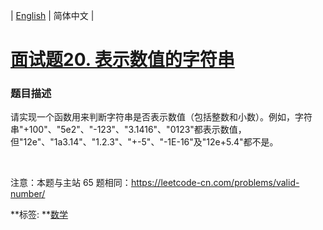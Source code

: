 | [English](README_EN.md) | 简体中文 |

# [面试题20. 表示数值的字符串](https://leetcode-cn.com/problems/biao-shi-shu-zhi-de-zi-fu-chuan-lcof)
 ### 题目描述
<p>请实现一个函数用来判断字符串是否表示数值（包括整数和小数）。例如，字符串&quot;+100&quot;、&quot;5e2&quot;、&quot;-123&quot;、&quot;3.1416&quot;、&quot;0123&quot;都表示数值，但&quot;12e&quot;、&quot;1a3.14&quot;、&quot;1.2.3&quot;、&quot;+-5&quot;、&quot;-1E-16&quot;及&quot;12e+5.4&quot;都不是。</p>

<p>&nbsp;</p>

<p>注意：本题与主站 65 题相同：<a href="https://leetcode-cn.com/problems/valid-number/">https://leetcode-cn.com/problems/valid-number/</a></p>

**标签:	**[数学](https://leetcode-cn.com/tag/math) 